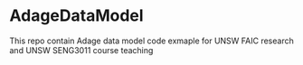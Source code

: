# AdageDataModel

This repo contain Adage data model code exmaple for UNSW FAIC research and UNSW SENG3011 course teaching
